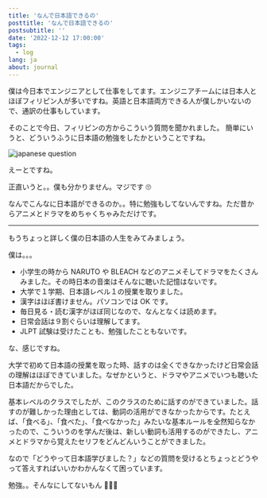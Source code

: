 ```yaml
---
title: 'なんで日本語できるの'
posttitle: 'なんで日本語できるの'
postsubtitle: ''
date: '2022-12-12 17:00:00'
tags:
  - log
lang: ja
about: journal
---
```


僕は今日本でエンジニアとして仕事をしてます。エンジニアチームには日本人とほぼフィリピン人が多いですね。英語と日本語両方できる人が僕しかいないので、通訳の仕事もしています。

そのことで今日、フィリピンの方からこういう質問を聞かれました。
簡単にいうと、どういうふうに日本語の勉強をしたかということですね。

![japanese question](/images/posts/note/japanese/japanese.jpg)

えーとですね。

正直いうと。。僕も分かりません。マジです 🙄

なんでこんなに日本語ができるのか。。特に勉強もしてないんですね。ただ昔からアニメとドラマをめちゃくちゃみただけです。

---

もうちょっと詳しく僕の日本語の人生をみてみましょう。

僕は。。。

- 小学生の時から NARUTO や BLEACH などのアニメそしてドラマをたくさんみました。その時日本の音楽はそんなに聴いた記憶はないです。
- 大学で１学期、日本語レベル１の授業を取りました。
- 漢字はほぼ書けません。パソコンでは OK です。
- 毎日見る・読む漢字がほぼ同じなので、なんとなくは読めます。
- 日常会話は９割ぐらいは理解してます。
- JLPT 試験は受けたことも、勉強したこともないです。

な、感じですね。

大学で初めて日本語の授業を取った時、話すのは全くできなかったけど日常会話の理解はほぼできていました。なぜかというと、ドラマやアニメでいつも聴いた日本語だからでした。

基本レベルのクラスでしたが、このクラスのために話すのができていました。話すのが難しかった理由としては、動詞の活用ができなかったからです。たとえば、「食べる」、「食べた」、「食べなかった」みたいな基本ルールを全然知らなかったので、こういうのを学んだ後は、新しい動詞も活用するのができたし、アニメとドラマから覚えたセリフをどんどんいうことができました。

なので「どうやって日本語学びました？」などの質問を受けるとちょっとどうやって答えすればいいかわかんなくて困っています。

勉強。。そんなにしてないもん 🤷🏻‍♂️
